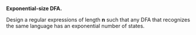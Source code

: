 **Exponential-size DFA.** 

Design a regular expressions of length **n** such that any DFA that recognizes the same language has an exponential number of states.

